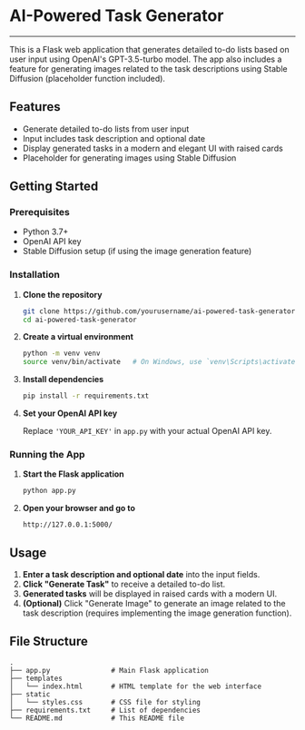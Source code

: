 
# AI-Powered Task Generator

---

This is a Flask web application that generates detailed to-do lists based on user input using OpenAI's GPT-3.5-turbo model. The app also includes a feature for generating images related to the task descriptions using Stable Diffusion (placeholder function included).

## Features

- Generate detailed to-do lists from user input
- Input includes task description and optional date
- Display generated tasks in a modern and elegant UI with raised cards
- Placeholder for generating images using Stable Diffusion

## Getting Started

### Prerequisites

- Python 3.7+
- OpenAI API key
- Stable Diffusion setup (if using the image generation feature)

### Installation

1. **Clone the repository**

   ```bash
   git clone https://github.com/yourusername/ai-powered-task-generator.git
   cd ai-powered-task-generator
   ```

2. **Create a virtual environment**

   ```bash
   python -m venv venv
   source venv/bin/activate   # On Windows, use `venv\Scripts\activate`
   ```

3. **Install dependencies**

   ```bash
   pip install -r requirements.txt
   ```

4. **Set your OpenAI API key**

   Replace `'YOUR_API_KEY'` in `app.py` with your actual OpenAI API key.

### Running the App

1. **Start the Flask application**

   ```bash
   python app.py
   ```

2. **Open your browser and go to**

   ```
   http://127.0.0.1:5000/
   ```

## Usage

1. **Enter a task description and optional date** into the input fields.
2. **Click "Generate Task"** to receive a detailed to-do list.
3. **Generated tasks** will be displayed in raised cards with a modern UI.
4. **(Optional)** Click "Generate Image" to generate an image related to the task description (requires implementing the image generation function).

## File Structure

```plaintext
.
├── app.py               # Main Flask application
├── templates
│   └── index.html       # HTML template for the web interface
├── static
│   └── styles.css       # CSS file for styling
├── requirements.txt     # List of dependencies
└── README.md            # This README file
```

